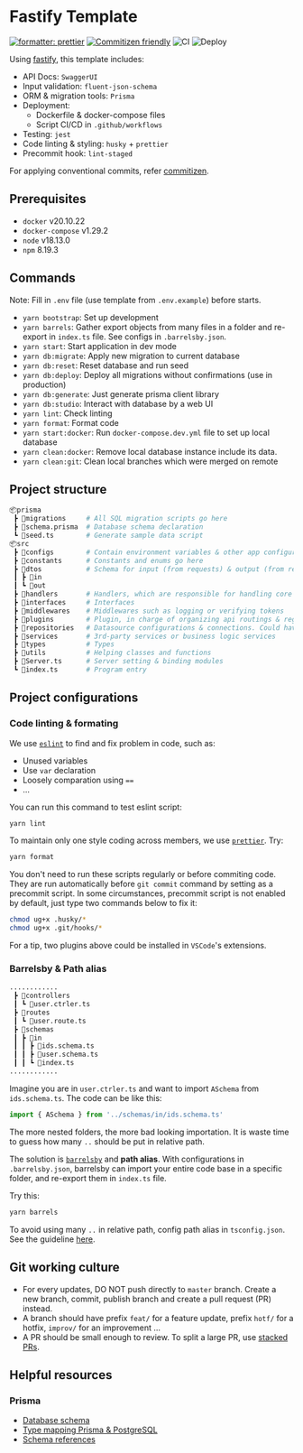 # Fastify Template

[![formatter: prettier](https://img.shields.io/badge/code_style-prettier-ff69b4.svg)](https://github.com/prettier/prettier) [![Commitizen friendly](https://img.shields.io/badge/commitizen-friendly-brightgreen.svg)](http://commitizen.github.io/cz-cli/) ![CI](https://github.com/phucvinh57/fastify-template/actions/workflows/ci.yml/badge.svg) ![Deploy](https://github.com/phucvinh57/fastify-template/actions/workflows/release.yml/badge.svg)

Using [fastify](https://www.fastify.io), this template includes:

- API Docs: `SwaggerUI`
- Input validation: `fluent-json-schema`
- ORM & migration tools: `Prisma`
- Deployment:
  - Dockerfile & docker-compose files
  - Script CI/CD in `.github/workflows`
- Testing: `jest`
- Code linting & styling: `husky` + `prettier`
- Precommit hook: `lint-staged`

For applying conventional commits, refer [commitizen](https://github.com/commitizen/cz-cli).

## Prerequisites

- `docker` v20.10.22
- `docker-compose` v1.29.2
- `node` v18.13.0
- `npm` 8.19.3

## Commands

Note: Fill in `.env` file (use template from `.env.example`) before starts.

- `yarn bootstrap`: Set up development
- `yarn barrels`: Gather export objects from many files in a folder and re-export in `index.ts` file. See configs in `.barrelsby.json`.
- `yarn start`: Start application in dev mode
- `yarn db:migrate`: Apply new migration to current database
- `yarn db:reset`: Reset database and run seed
- `yarn db:deploy`: Deploy all migrations without confirmations (use in production)
- `yarn db:generate`: Just generate prisma client library
- `yarn db:studio`: Interact with database by a web UI
- `yarn lint`: Check linting
- `yarn format`: Format code
- `yarn start:docker`: Run `docker-compose.dev.yml` file to set up local database
- `yarn clean:docker`: Remove local database instance include its data.
- `yarn clean:git`: Clean local branches which were merged on remote

## Project structure

```py
📦prisma
 ┣ 📂migrations     # All SQL migration scripts go here
 ┣ 📜schema.prisma  # Database schema declaration
 ┗ 📜seed.ts        # Generate sample data script
📦src
 ┣ 📂configs        # Contain environment variables & other app configurations
 ┣ 📂constants      # Constants and enums go here
 ┣ 📂dtos           # Schema for input (from requests) & output (from responses)
 ┃ ┣ 📂in
 ┃ ┗ 📂out
 ┣ 📂handlers       # Handlers, which are responsible for handling core business logic
 ┣ 📂interfaces     # Interfaces
 ┣ 📂middlewares    # Middlewares such as logging or verifying tokens
 ┣ 📂plugins        # Plugin, in charge of organizing api routings & registering middleware
 ┣ 📂repositories   # Datasource configurations & connections. Could have more than one datasource.
 ┣ 📂services       # 3rd-party services or business logic services
 ┣ 📂types          # Types
 ┣ 📂utils          # Helping classes and functions
 ┣ 📜Server.ts      # Server setting & binding modules
 ┗ 📜index.ts       # Program entry
```

## Project configurations

### Code linting & formating

We use [`eslint`](https://eslint.org/) to find and fix problem in code, such as:

- Unused variables
- Use `var` declaration
- Loosely comparation using `==`
- ...

You can run this command to test eslint script:

```bash
yarn lint
```

To maintain only one style coding across members, we use [`prettier`](https://prettier.io/). Try:

```bash
yarn format
```

You don't need to run these scripts regularly or before commiting code. They are run automatically before `git commit` command by setting as a precommit script. In some circumstances, precommit script is not enabled by default, just type two commands below to fix it:

```bash
chmod ug+x .husky/*
chmod ug+x .git/hooks/*
```

For a tip, two plugins above could be installed in `VSCode`'s extensions.

### Barrelsby & Path alias

```py
............
 ┣ 📂controllers
 ┃ ┗ 📜user.ctrler.ts
 ┣ 📂routes
 ┃ ┗ 📜user.route.ts
 ┣ 📂schemas
 ┃ ┣ 📂in
 ┃ ┃ ┣ 📜ids.schema.ts
 ┃ ┃ ┣ 📜user.schema.ts
 ┃ ┃ ┗ 📜index.ts
............
```

Imagine you are in `user.ctrler.ts` and want to import `ASchema` from `ids.schema.ts`. The code can be like this:

```typescript
import { ASchema } from '../schemas/in/ids.schema.ts'
```

The more nested folders, the more bad looking importation. It is waste time to guess how many `..` should be put in relative path.

The solution is [`barrelsby`](https://www.npmjs.com/package/barrelsby) and **path alias**. With configurations in `.barrelsby.json`, barrelsby can import your entire code base in a specific folder, and re-export them in `index.ts` file.

Try this:

```bash
yarn barrels
```

To avoid using many `..` in relative path, config path alias in `tsconfig.json`. See the guideline [here](https://www.typescriptlang.org/docs/handbook/module-resolution.html#path-mapping).

## Git working culture

- For every updates, DO NOT push directly to `master` branch. Create a new branch, commit, publish branch and create a pull request (PR) instead.
- A branch should have prefix `feat/` for a feature update, prefix `hotf/` for a hotfix, `improv/` for an improvement ...
- A PR should be small enough to review. To split a large PR, use [stacked PRs](https://blog.logrocket.com/using-stacked-pull-requests-in-github/).

## Helpful resources

### Prisma

- [Database schema](https://www.prisma.io/docs/concepts/components/prisma-schema)
- [Type mapping Prisma & PostgreSQL](https://www.prisma.io/docs/concepts/database-connectors/postgresql#type-mapping-between-postgresql-to-prisma-schema)
- [Schema references](https://www.prisma.io/docs/reference/api-reference/prisma-schema-reference)
